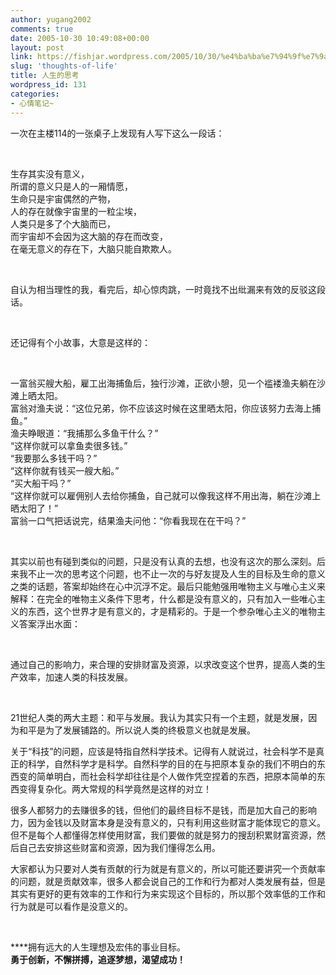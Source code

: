 ```yaml
---
author: yugang2002
comments: true
date: 2005-10-30 10:49:08+00:00
layout: post
link: https://fishjar.wordpress.com/2005/10/30/%e4%ba%ba%e7%94%9f%e7%9a%84%e6%80%9d%e8%80%83/
slug: 'thoughts-of-life'
title: 人生的思考
wordpress_id: 131
categories:
- 心情笔记~
---
```


一次在主楼114的一张桌子上发现有人写下这么一段话：




 




生存其实没有意义，  
所谓的意义只是人的一厢情愿，  
生命只是宇宙偶然的产物，  
人的存在就像宇宙里的一粒尘埃，  
人类只是多了个大脑而已，  
而宇宙却不会因为这大脑的存在而改变，  
在毫无意义的存在下，大脑只能自欺欺人。




 




自认为相当理性的我，看完后，却心惊肉跳，一时竟找不出纰漏来有效的反驳这段话。




 




还记得有个小故事，大意是这样的：




 




一富翁买艘大船，雇工出海捕鱼后，独行沙滩，正欲小憩，见一个褴褛渔夫躺在沙滩上晒太阳。  
富翁对渔夫说：“这位兄弟，你不应该这时候在这里晒太阳，你应该努力去海上捕鱼。”  
渔夫睁眼道：“我捕那么多鱼干什么？”  
“这样你就可以拿鱼卖很多钱。”  
“我要那么多钱干吗？”  
“这样你就有钱买一艘大船。”  
“买大船干吗？”  
“这样你就可以雇佣别人去给你捕鱼，自己就可以像我这样不用出海，躺在沙滩上晒太阳了！”  
富翁一口气把话说完，结果渔夫问他：“你看我现在在干吗？”




 




其实以前也有碰到类似的问题，只是没有认真的去想，也没有这次的那么深刻。后来我不止一次的思考这个问题，也不止一次的与好友提及人生的目标及生命的意义之类的话题，答案却始终在心中沉浮不定。最后只能勉强用唯物主义与唯心主义来解释：在完全的唯物主义条件下思考，什么都是没有意义的，只有加入一些唯心主义的东西，这个世界才是有意义的，才是精彩的。于是一个参杂唯心主义的唯物主义答案浮出水面：




 




通过自己的影响力，来合理的安排财富及资源，以求改变这个世界，提高人类的生产效率，加速人类的科技发展。




 




21世纪人类的两大主题：和平与发展。我认为其实只有一个主题，就是发展，因为和平是为了发展铺路的。所以说人类的终极意义也就是发展。




  
关于“科技”的问题，应该是特指自然科学技术。记得有人就说过，社会科学不是真正的科学，自然科学才是科学。自然科学的目的在与把原本复杂的我们不明白的东西变的简单明白，而社会科学却往往是个人做作凭空捏着的东西，把原本简单的东西变得复杂化。两大常规的科学竟然是这样的对立！




  
很多人都努力的去赚很多的钱，但他们的最终目标不是钱，而是加大自己的影响力，因为金钱以及财富本身是没有意义的，只有利用这些财富才能体现它的意义。但不是每个人都懂得怎样使用财富，我们要做的就是努力的搜刮积累财富资源，然后自己去安排这些财富和资源，因为我们懂得怎么用。




  
大家都认为只要对人类有贡献的行为就是有意义的，所以可能还要讲究一个贡献率的问题，就是贡献效率，很多人都会说自己的工作和行为都对人类发展有益，但是其实有更好的更有效率的工作和行为来实现这个目标的，所以那个效率低的工作和行为就是可以看作是没意义的。




 




****拥有远大的人生理想及宏伟的事业目标。  
****勇于创新，不懈拼搏，追逐梦想，渴望成功！**** 
